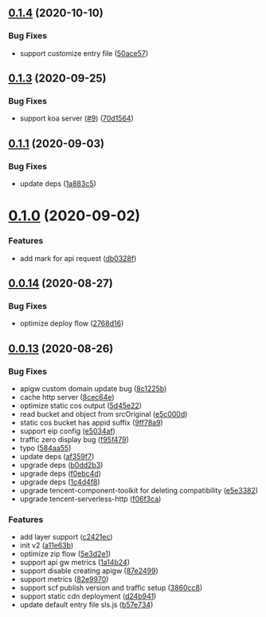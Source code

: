 ## [0.1.4](https://github.com/serverless-components/tencent-nuxtjs/compare/v0.1.3...v0.1.4) (2020-10-10)


### Bug Fixes

* support customize entry file ([50ace57](https://github.com/serverless-components/tencent-nuxtjs/commit/50ace57900ebf9b4f405ec38204eb85a78e7aa77))

## [0.1.3](https://github.com/serverless-components/tencent-nuxtjs/compare/v0.1.2...v0.1.3) (2020-09-25)


### Bug Fixes

* support koa server ([#9](https://github.com/serverless-components/tencent-nuxtjs/issues/9)) ([70d1564](https://github.com/serverless-components/tencent-nuxtjs/commit/70d15643902dcca3111501c12fe7837525a13772))

## [0.1.1](https://github.com/serverless-components/tencent-nuxtjs/compare/v0.1.0...v0.1.1) (2020-09-03)


### Bug Fixes

* update deps ([1a883c5](https://github.com/serverless-components/tencent-nuxtjs/commit/1a883c56fe980aaa7bcc34043cabb99dc0f6cec8))

# [0.1.0](https://github.com/serverless-components/tencent-nuxtjs/compare/v0.0.14...v0.1.0) (2020-09-02)


### Features

* add mark for api request ([db0328f](https://github.com/serverless-components/tencent-nuxtjs/commit/db0328f498cd45d16e5bc1d6d17cdc5b5c860c42))

## [0.0.14](https://github.com/serverless-components/tencent-nuxtjs/compare/v0.0.13...v0.0.14) (2020-08-27)


### Bug Fixes

* optimize deploy flow ([2768d16](https://github.com/serverless-components/tencent-nuxtjs/commit/2768d16b50aeea7343dae468421cb7eaf9902f1c))

## [0.0.13](https://github.com/serverless-components/tencent-nuxtjs/compare/v0.0.12...v0.0.13) (2020-08-26)


### Bug Fixes

* apigw custom domain update bug ([8c1225b](https://github.com/serverless-components/tencent-nuxtjs/commit/8c1225bf6ef306a96abfd05a522eb3e0ea17dcc3))
* cache http server ([8cec64e](https://github.com/serverless-components/tencent-nuxtjs/commit/8cec64eaf62256ad64c48348dd653d54122a85ce))
* optimize static cos output ([5d45e22](https://github.com/serverless-components/tencent-nuxtjs/commit/5d45e22b2290628e2cc085c29a1c225c05ea6f23))
* read bucket and object from srcOriginal ([e5c000d](https://github.com/serverless-components/tencent-nuxtjs/commit/e5c000da0d31c7f9be9038b0605763b26c75fd77))
* static cos bucket has appid suffix ([9ff78a9](https://github.com/serverless-components/tencent-nuxtjs/commit/9ff78a98d87f574e38bcd8d1fa393d83ae7bc0be))
* support eip config ([e5034af](https://github.com/serverless-components/tencent-nuxtjs/commit/e5034af0b6ebb1ce929c7fe6cc37597d7ef8096b))
* traffic zero display bug ([f95f479](https://github.com/serverless-components/tencent-nuxtjs/commit/f95f479662f1ce385832d30031f4b0981e6d4958))
* typo ([584aa55](https://github.com/serverless-components/tencent-nuxtjs/commit/584aa55bff4b929275dff011b921d4c4d7437307))
* update deps ([af359f7](https://github.com/serverless-components/tencent-nuxtjs/commit/af359f735c42d866f96ef13bb6fc68b29f05c021))
* upgrade deps ([b0dd2b3](https://github.com/serverless-components/tencent-nuxtjs/commit/b0dd2b34d56049266fab4862aaee5597a7ef66e6))
* upgrade deps ([f0ebc4d](https://github.com/serverless-components/tencent-nuxtjs/commit/f0ebc4dd747314aaadff0e5c799460e844971b99))
* upgrade deps ([1c4d4f8](https://github.com/serverless-components/tencent-nuxtjs/commit/1c4d4f83d829ff8c031e467dc22a4457c7a4e698))
* upgrade tencent-component-toolkit for deleting compatibility ([e5e3382](https://github.com/serverless-components/tencent-nuxtjs/commit/e5e3382e510999a1832f5888765808f213548c28))
* upgrade tencent-serverless-http ([f06f3ca](https://github.com/serverless-components/tencent-nuxtjs/commit/f06f3caaf62d9d3619676cb4fb99b1050f1df6b1))


### Features

* add layer support ([c2421ec](https://github.com/serverless-components/tencent-nuxtjs/commit/c2421ecb5b0dca91698638a124dd79668c10ecdc))
* init v2 ([a11e63b](https://github.com/serverless-components/tencent-nuxtjs/commit/a11e63b73301175aa9b4c7e36152fbededb8c78b))
* optimize zip flow ([5e3d2e1](https://github.com/serverless-components/tencent-nuxtjs/commit/5e3d2e1cae7525486274a71676f79afbc6cb6267))
* support api gw metrics ([1a14b24](https://github.com/serverless-components/tencent-nuxtjs/commit/1a14b2447b3cbabe57b238bf6adf6b37ca8d0fbf))
* support disable creating apigw ([87e2499](https://github.com/serverless-components/tencent-nuxtjs/commit/87e24998a9e98e1da1419696141344e2b35838f9))
* support metrics ([82e9970](https://github.com/serverless-components/tencent-nuxtjs/commit/82e9970e19658aa637dcf30ad477d3cb1a033a02))
* support scf publish version and traffic setup ([3860cc8](https://github.com/serverless-components/tencent-nuxtjs/commit/3860cc815bb8cd9a609188e524f472d07015f759))
* support static cdn deployment ([d24b941](https://github.com/serverless-components/tencent-nuxtjs/commit/d24b94168f17d39c1281804b18f864bdf9304dff))
* update default entry file sls.js ([b57e734](https://github.com/serverless-components/tencent-nuxtjs/commit/b57e7348d2891f7188489ab97be3c16b7eda5c77))
